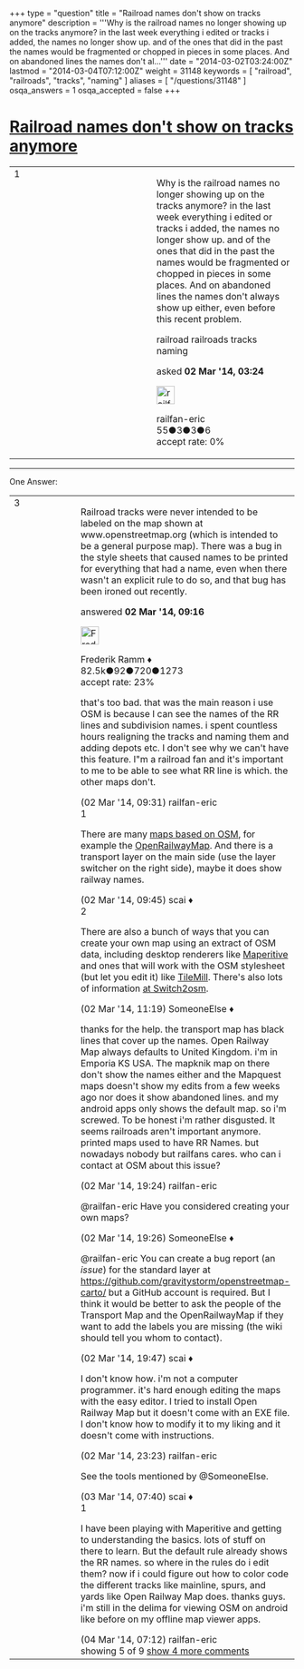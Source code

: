 +++
type = "question"
title = "Railroad names don&#x27;t show on tracks anymore"
description = '''Why is the railroad names no longer showing up on the tracks anymore? in the last week everything i edited or tracks i added, the names no longer show up. and of the ones that did in the past the names would be fragmented or chopped in pieces in some places. And on abandoned lines the names don&#x27;t al...'''
date = "2014-03-02T03:24:00Z"
lastmod = "2014-03-04T07:12:00Z"
weight = 31148
keywords = [ "railroad", "railroads", "tracks", "naming" ]
aliases = [ "/questions/31148" ]
osqa_answers = 1
osqa_accepted = false
+++

<div class="headNormal">

# [Railroad names don't show on tracks anymore](/questions/31148/railroad-names-dont-show-on-tracks-anymore)

</div>

<div id="main-body">

<div id="askform">

<table id="question-table" style="width:100%;">
<colgroup>
<col style="width: 50%" />
<col style="width: 50%" />
</colgroup>
<tbody>
<tr>
<td style="width: 30px; vertical-align: top"><div class="vote-buttons">
<span id="post-31148-upvote" class="ajax-command post-vote up" rel="nofollow" title="I like this post (click again to cancel)"> </span>
<div id="post-31148-score" class="post-score" title="current number of votes">
1
</div>
<span id="post-31148-downvote" class="ajax-command post-vote down" rel="nofollow" title="I dont like this post (click again to cancel)"> </span> <span id="favorite-mark" class="ajax-command favorite-mark" rel="nofollow" title="mark/unmark this question as favorite (click again to cancel)"> </span>
<div id="favorite-count" class="favorite-count">
&#10;</div>
</div></td>
<td><div id="item-right">
<div class="question-body">
<p>Why is the railroad names no longer showing up on the tracks anymore? in the last week everything i edited or tracks i added, the names no longer show up. and of the ones that did in the past the names would be fragmented or chopped in pieces in some places. And on abandoned lines the names don't always show up either, even before this recent problem.</p>
</div>
<div id="question-tags" class="tags-container tags">
<span class="post-tag tag-link-railroad" rel="tag" title="see questions tagged &#39;railroad&#39;">railroad</span> <span class="post-tag tag-link-railroads" rel="tag" title="see questions tagged &#39;railroads&#39;">railroads</span> <span class="post-tag tag-link-tracks" rel="tag" title="see questions tagged &#39;tracks&#39;">tracks</span> <span class="post-tag tag-link-naming" rel="tag" title="see questions tagged &#39;naming&#39;">naming</span>
</div>
<div id="question-controls" class="post-controls">
&#10;</div>
<div class="post-update-info-container">
<div class="post-update-info post-update-info-user">
<p>asked <strong>02 Mar '14, 03:24</strong></p>
<img src="https://secure.gravatar.com/avatar/ff1649efde6e86f3b2b73ea2ab381cf5?s=32&amp;d=identicon&amp;r=g" class="gravatar" width="32" height="32" alt="railfan-eric&#39;s gravatar image" />
<p><span>railfan-eric</span><br />
<span class="score" title="55 reputation points">55</span><span title="3 badges"><span class="badge1">●</span><span class="badgecount">3</span></span><span title="3 badges"><span class="silver">●</span><span class="badgecount">3</span></span><span title="6 badges"><span class="bronze">●</span><span class="badgecount">6</span></span><br />
<span class="accept_rate" title="Rate of the user&#39;s accepted answers">accept rate:</span> <span title="railfan-eric has no accepted answers">0%</span></p>
</div>
</div>
<div id="comments-container-31148" class="comments-container">
&#10;</div>
<div id="comment-tools-31148" class="comment-tools">
&#10;</div>
<div class="clear">
&#10;</div>
<div id="comment-31148-form-container" class="comment-form-container">
&#10;</div>
<div class="clear">
&#10;</div>
</div></td>
</tr>
</tbody>
</table>

------------------------------------------------------------------------

<div class="tabBar">

<span id="sort-top"></span>

<div class="headQuestions">

One Answer:

</div>

</div>

<span id="31151"></span>

<div id="answer-container-31151" class="answer">

<table style="width:100%;">
<colgroup>
<col style="width: 50%" />
<col style="width: 50%" />
</colgroup>
<tbody>
<tr>
<td style="width: 30px; vertical-align: top"><div class="vote-buttons">
<span id="post-31151-upvote" class="ajax-command post-vote up" rel="nofollow" title="I like this post (click again to cancel)"> </span>
<div id="post-31151-score" class="post-score" title="current number of votes">
3
</div>
<span id="post-31151-downvote" class="ajax-command post-vote down" rel="nofollow" title="I dont like this post (click again to cancel)"> </span>
</div></td>
<td><div class="item-right">
<div class="answer-body">
<p>Railroad tracks were never intended to be labeled on the map shown at www.openstreetmap.org (which is intended to be a general purpose map). There was a bug in the style sheets that caused names to be printed for everything that had a name, even when there wasn't an explicit rule to do so, and that bug has been ironed out recently.</p>
</div>
<div class="answer-controls post-controls">
&#10;</div>
<div class="post-update-info-container">
<div class="post-update-info post-update-info-user">
<p>answered <strong>02 Mar '14, 09:16</strong></p>
<img src="https://secure.gravatar.com/avatar/a2b38d937e70ab39d895d17da0dd1ba4?s=32&amp;d=identicon&amp;r=g" class="gravatar" width="32" height="32" alt="Frederik%20Ramm&#39;s gravatar image" />
<p><span>Frederik Ramm ♦</span><br />
<span class="score" title="82494 reputation points"><span>82.5k</span></span><span title="92 badges"><span class="badge1">●</span><span class="badgecount">92</span></span><span title="720 badges"><span class="silver">●</span><span class="badgecount">720</span></span><span title="1273 badges"><span class="bronze">●</span><span class="badgecount">1273</span></span><br />
<span class="accept_rate" title="Rate of the user&#39;s accepted answers">accept rate:</span> <span title="Frederik Ramm has 417 accepted answers">23%</span></p>
</div>
</div>
<div id="comments-container-31151" class="comments-container">
<span id="31152"></span>
<div id="comment-31152" class="comment">
<div id="post-31152-score" class="comment-score">
&#10;</div>
<div class="comment-text">
<p>that's too bad. that was the main reason i use OSM is because I can see the names of the RR lines and subdivision names. i spent countless hours realigning the tracks and naming them and adding depots etc. I don't see why we can't have this feature. I"m a railroad fan and it's important to me to be able to see what RR line is which. the other maps don't.</p>
</div>
<div id="comment-31152-info" class="comment-info">
<span class="comment-age">(02 Mar '14, 09:31)</span> <span class="comment-user userinfo">railfan-eric</span>
</div>
</div>
<span id="31154"></span>
<div id="comment-31154" class="comment">
<div id="post-31154-score" class="comment-score">
1
</div>
<div class="comment-text">
<p>There are many <a href="https://wiki.openstreetmap.org/wiki/List_of_OSM_based_Services">maps based on OSM</a>, for example the <a href="http://www.openrailwaymap.org/">OpenRailwayMap</a>. And there is a transport layer on the main side (use the layer switcher on the right side), maybe it does show railway names.</p>
</div>
<div id="comment-31154-info" class="comment-info">
<span class="comment-age">(02 Mar '14, 09:45)</span> <span class="comment-user userinfo">scai ♦</span>
</div>
</div>
<span id="31160"></span>
<div id="comment-31160" class="comment">
<div id="post-31160-score" class="comment-score">
2
</div>
<div class="comment-text">
<p>There are also a bunch of ways that you can create your own map using an extract of OSM data, including desktop renderers like <a href="http://maperitive.net/">Maperitive</a> and ones that will work with the OSM stylesheet (but let you edit it) like <a href="https://www.mapbox.com/tilemill/">TileMill</a>. There's also lots of information <a href="http://switch2osm.org/">at Switch2osm</a>.</p>
</div>
<div id="comment-31160-info" class="comment-info">
<span class="comment-age">(02 Mar '14, 11:19)</span> <span class="comment-user userinfo">SomeoneElse ♦</span>
</div>
</div>
<span id="31181"></span>
<div id="comment-31181" class="comment">
<div id="post-31181-score" class="comment-score">
&#10;</div>
<div class="comment-text">
<p>thanks for the help. the transport map has black lines that cover up the names. Open Railway Map always defaults to United Kingdom. i'm in Emporia KS USA. The mapknik map on there don't show the names either and the Mapquest maps doesn't show my edits from a few weeks ago nor does it show abandoned lines. and my android apps only shows the default map. so i'm screwed. To be honest i'm rather disgusted. It seems railroads aren't important anymore. printed maps used to have RR Names. but nowadays nobody but railfans cares. who can i contact at OSM about this issue?</p>
</div>
<div id="comment-31181-info" class="comment-info">
<span class="comment-age">(02 Mar '14, 19:24)</span> <span class="comment-user userinfo">railfan-eric</span>
</div>
</div>
<span id="31182"></span>
<div id="comment-31182" class="comment not_top_scorer">
<div id="post-31182-score" class="comment-score">
&#10;</div>
<div class="comment-text">
<p><span>@railfan-eric</span> Have you considered creating your own maps?</p>
</div>
<div id="comment-31182-info" class="comment-info">
<span class="comment-age">(02 Mar '14, 19:26)</span> <span class="comment-user userinfo">SomeoneElse ♦</span>
</div>
</div>
<span id="31183"></span>
<div id="comment-31183" class="comment not_top_scorer">
<div id="post-31183-score" class="comment-score">
&#10;</div>
<div class="comment-text">
<p><span></span><span>@railfan-eric</span> You can create a bug report (an <em>issue</em>) for the standard layer at <a href="https://github.com/gravitystorm/openstreetmap-carto/">https://github.com/gravitystorm/openstreetmap-carto/</a> but a GitHub account is required. But I think it would be better to ask the people of the Transport Map and the OpenRailwayMap if they want to add the labels you are missing (the wiki should tell you whom to contact).</p>
</div>
<div id="comment-31183-info" class="comment-info">
<span class="comment-age">(02 Mar '14, 19:47)</span> <span class="comment-user userinfo">scai ♦</span>
</div>
</div>
<span id="31193"></span>
<div id="comment-31193" class="comment not_top_scorer">
<div id="post-31193-score" class="comment-score">
&#10;</div>
<div class="comment-text">
<p>I don't know how. i'm not a computer programmer. it's hard enough editing the maps with the easy editor. I tried to install Open Railway Map but it doesn't come with an EXE file. I don't know how to modify it to my liking and it doesn't come with instructions.</p>
</div>
<div id="comment-31193-info" class="comment-info">
<span class="comment-age">(02 Mar '14, 23:23)</span> <span class="comment-user userinfo">railfan-eric</span>
</div>
</div>
<span id="31200"></span>
<div id="comment-31200" class="comment not_top_scorer">
<div id="post-31200-score" class="comment-score">
&#10;</div>
<div class="comment-text">
<p>See the tools mentioned by <span>@SomeoneElse</span>.</p>
</div>
<div id="comment-31200-info" class="comment-info">
<span class="comment-age">(03 Mar '14, 07:40)</span> <span class="comment-user userinfo">scai ♦</span>
</div>
</div>
<span id="31251"></span>
<div id="comment-31251" class="comment">
<div id="post-31251-score" class="comment-score">
1
</div>
<div class="comment-text">
<p>I have been playing with Maperitive and getting to understanding the basics. lots of stuff on there to learn. But the default rule already shows the RR names. so where in the rules do i edit them? now if i could figure out how to color code the different tracks like mainline, spurs, and yards like Open Railway Map does. thanks guys. i'm still in the delima for viewing OSM on android like before on my offline map viewer apps.</p>
</div>
<div id="comment-31251-info" class="comment-info">
<span class="comment-age">(04 Mar '14, 07:12)</span> <span class="comment-user userinfo">railfan-eric</span>
</div>
</div>
</div>
<div id="comment-tools-31151" class="comment-tools">
<span class="comments-showing"> showing 5 of 9 </span> <a href="#" class="show-all-comments-link">show 4 more comments</a>
</div>
<div class="clear">
&#10;</div>
<div id="comment-31151-form-container" class="comment-form-container">
&#10;</div>
<div class="clear">
&#10;</div>
</div></td>
</tr>
</tbody>
</table>

</div>

<div class="paginator-container-left">

</div>

</div>

</div>

